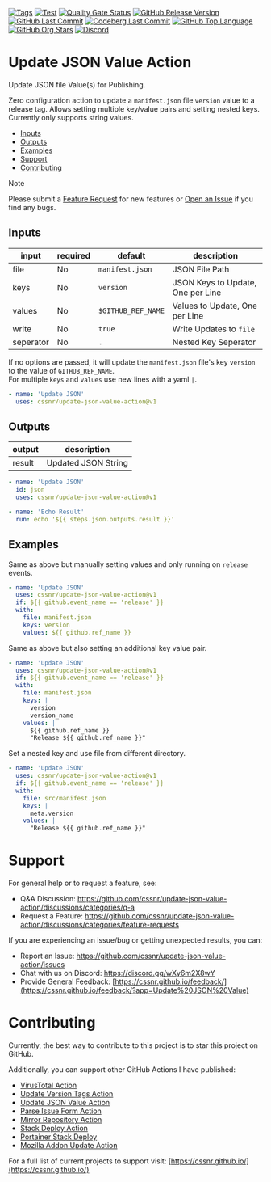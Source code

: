 [![Tags](https://img.shields.io/github/actions/workflow/status/cssnr/update-json-value-action/tags.yaml?logo=github&logoColor=white&label=tags)](https://github.com/cssnr/update-json-value-action/actions/workflows/tags.yaml)
[![Test](https://img.shields.io/github/actions/workflow/status/cssnr/update-json-value-action/test.yaml?logo=github&logoColor=white&label=test)](https://github.com/cssnr/update-json-value-action/actions/workflows/test.yaml)
[![Quality Gate Status](https://sonarcloud.io/api/project_badges/measure?project=cssnr_update-json-value-action&metric=alert_status)](https://sonarcloud.io/summary/new_code?id=cssnr_update-json-value-action)
[![GitHub Release Version](https://img.shields.io/github/v/release/cssnr/update-json-value-action?logo=github)](https://github.com/cssnr/update-json-value-action/releases/latest)
[![GitHub Last Commit](https://img.shields.io/github/last-commit/cssnr/update-json-value-action?logo=github&logoColor=white&label=updated)](https://github.com/cssnr/update-json-value-action/graphs/commit-activity)
[![Codeberg Last Commit](https://img.shields.io/gitea/last-commit/cssnr/update-json-value-action/master?gitea_url=https%3A%2F%2Fcodeberg.org%2F&logo=codeberg&logoColor=white&label=updated)](https://codeberg.org/cssnr/update-json-value-action)
[![GitHub Top Language](https://img.shields.io/github/languages/top/cssnr/update-json-value-action?logo=htmx&logoColor=white)](https://github.com/cssnr/update-json-value-action)
[![GitHub Org Stars](https://img.shields.io/github/stars/cssnr?style=flat&logo=github&logoColor=white)](https://cssnr.github.io/)
[![Discord](https://img.shields.io/discord/899171661457293343?logo=discord&logoColor=white&label=discord&color=7289da)](https://discord.gg/wXy6m2X8wY)

# Update JSON Value Action

Update JSON file Value(s) for Publishing.

Zero configuration action to update a `manifest.json` file `version` value to a release tag.
Allows setting multiple key/value pairs and setting nested keys. Currently only supports string values.

- [Inputs](#Inputs)
- [Outputs](#Outputs)
- [Examples](#Examples)
- [Support](#Support)
- [Contributing](#Contributing)

> [!NOTE]  
> Please submit
> a [Feature Request](https://github.com/cssnr/update-json-value-action/discussions/categories/feature-requests)
> for new features or [Open an Issue](https://github.com/cssnr/update-json-value-action/issues) if you find any bugs.

## Inputs

| input     | required | default            | description                       |
| --------- | -------- | ------------------ | --------------------------------- |
| file      | No       | `manifest.json`    | JSON File Path                    |
| keys      | No       | `version`          | JSON Keys to Update, One per Line |
| values    | No       | `$GITHUB_REF_NAME` | Values to Update, One per Line    |
| write     | No       | `true`             | Write Updates to `file`           |
| seperator | No       | `.`                | Nested Key Seperator              |

If no options are passed, it will update the `manifest.json` file's key `version` to the value of `GITHUB_REF_NAME`.  
For multiple `keys` and `values` use new lines with a yaml `|`.

```yaml
- name: 'Update JSON'
  uses: cssnr/update-json-value-action@v1
```

## Outputs

| output | description         |
| ------ | ------------------- |
| result | Updated JSON String |

```yaml
- name: 'Update JSON'
  id: json
  uses: cssnr/update-json-value-action@v1

- name: 'Echo Result'
  run: echo '${{ steps.json.outputs.result }}'
```

## Examples

Same as above but manually setting values and only running on `release` events.

```yaml
- name: 'Update JSON'
  uses: cssnr/update-json-value-action@v1
  if: ${{ github.event_name == 'release' }}
  with:
    file: manifest.json
    keys: version
    values: ${{ github.ref_name }}
```

Same as above but also setting an additional key value pair.

```yaml
- name: 'Update JSON'
  uses: cssnr/update-json-value-action@v1
  if: ${{ github.event_name == 'release' }}
  with:
    file: manifest.json
    keys: |
      version
      version_name
    values: |
      ${{ github.ref_name }}
      "Release ${{ github.ref_name }}"
```

Set a nested key and use file from different directory.

```yaml
- name: 'Update JSON'
  uses: cssnr/update-json-value-action@v1
  if: ${{ github.event_name == 'release' }}
  with:
    file: src/manifest.json
    keys: |
      meta.version
    values: |
      "Release ${{ github.ref_name }}"
```

# Support

For general help or to request a feature, see:

- Q&A Discussion: https://github.com/cssnr/update-json-value-action/discussions/categories/q-a
- Request a Feature: https://github.com/cssnr/update-json-value-action/discussions/categories/feature-requests

If you are experiencing an issue/bug or getting unexpected results, you can:

- Report an Issue: https://github.com/cssnr/update-json-value-action/issues
- Chat with us on Discord: https://discord.gg/wXy6m2X8wY
- Provide General
  Feedback: [https://cssnr.github.io/feedback/](https://cssnr.github.io/feedback/?app=Update%20JSON%20Value)

# Contributing

Currently, the best way to contribute to this project is to star this project on GitHub.

Additionally, you can support other GitHub Actions I have published:

- [VirusTotal Action](https://github.com/cssnr/virustotal-action)
- [Update Version Tags Action](https://github.com/cssnr/update-version-tags-action)
- [Update JSON Value Action](https://github.com/cssnr/update-json-value-action)
- [Parse Issue Form Action](https://github.com/cssnr/parse-issue-form-action)
- [Mirror Repository Action](https://github.com/cssnr/mirror-repository-action)
- [Stack Deploy Action](https://github.com/cssnr/stack-deploy-action)
- [Portainer Stack Deploy](https://github.com/cssnr/portainer-stack-deploy-action)
- [Mozilla Addon Update Action](https://github.com/cssnr/mozilla-addon-update-action)

For a full list of current projects to support visit: [https://cssnr.github.io/](https://cssnr.github.io/)
